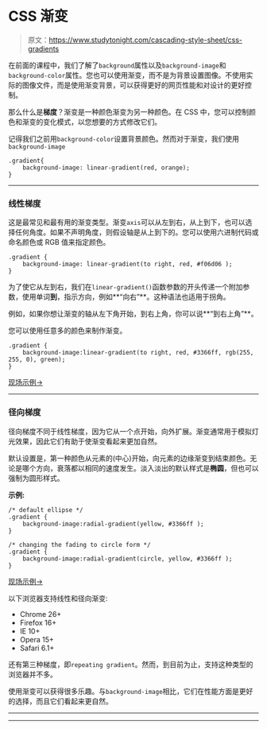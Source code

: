 # CSS 渐变

> 原文：<https://www.studytonight.com/cascading-style-sheet/css-gradients>

在前面的课程中，我们了解了`background`属性以及`background-image`和`background-color`属性。您也可以使用渐变，而不是为背景设置图像。不使用实际的图像文件，而是使用渐变背景，可以获得更好的网页性能和对设计的更好控制。

那么什么是**梯度**？渐变是一种颜色渐变为另一种颜色。在 CSS 中，您可以控制颜色和渐变的变化模式，以您想要的方式修改它们。

记得我们之前用`background-color`设置背景颜色。然而对于渐变，我们使用`background-image`

```
.gradient{ 
    background-image: linear-gradient(red, orange);
}
```

* * *

### 线性梯度

这是最常见和最有用的渐变类型。渐变`axis`可以从左到右，从上到下，也可以选择任何角度。如果不声明角度，则假设轴是从上到下的。您可以使用六进制代码或命名颜色或 RGB 值来指定颜色。

```
.gradient {
 	background-image: linear-gradient(to right, red, #f06d06 );	
}
```

为了使它从左到右，我们在`linear-gradient()`函数参数的开头传递一个附加参数，使用单词**到**，指示方向，例如**“向右”**。这种语法也适用于拐角。

例如，如果你想让渐变的轴从左下角开始，到右上角，你可以说**“到右上角”**。

您可以使用任意多的颜色来制作渐变。

```
.gradient {
    background-image:linear-gradient(to right, red, #3366ff, rgb(255, 255, 0), green);	
}
```

[现场示例→](/code/playground/web?file=css-gradient_linear)

* * *

### 径向梯度

径向梯度不同于线性梯度，因为它从一个点开始，向外扩展。渐变通常用于模拟灯光效果，因此它们有助于使渐变看起来更加自然。

默认设置是，第一种颜色从元素的(中心)开始，向元素的边缘渐变到结束颜色。无论是哪个方向，衰落都以相同的速度发生。淡入淡出的默认样式是**椭圆**，但也可以强制为圆形样式。

**示例:**

```
/* default ellipse */
.gradient {
  	background-image:radial-gradient(yellow, #3366ff );	
}

/* changing the fading to circle form */
.gradient {
  	background-image:radial-gradient(circle, yellow, #3366ff );	
}
```

[现场示例→](/code/playground/web?file=css-gradient_radial)

以下浏览器支持线性和径向渐变:

*   Chrome 26+
*   Firefox 16+
*   IE 10+
*   Opera 15+
*   Safari 6.1+

还有第三种梯度，即`repeating gradient`。然而，到目前为止，支持这种类型的浏览器并不多。

使用渐变可以获得很多乐趣。与`background-image`相比，它们在性能方面是更好的选择，而且它们看起来更自然。

* * *

* * *